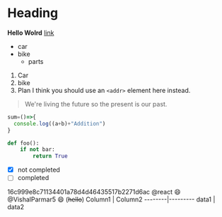 # Heading
**Hello Wolrd** [link](http://www.google.com)
* car
* bike
  * parts
1. Car
2. bike
3. Plan
I think you should use an
`<addr>` element here instead.

> We're living the future so
> the present is our past.

```javascript
sum=()=>{
  console.log((a+b)+"Addition")
}
```
```python
def foo():
    if not bar:
        return True
```

- [x] not completed
- [ ] completed

16c999e8c71134401a78d4d46435517b2271d6ac
@react
:smile:
@VishalParmar5
:smile:
(~~hello~~)
Column1 | Column2
--------|---------
data1 | data2

 
